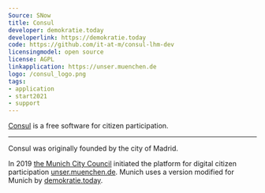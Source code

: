 ```yaml
---
Source: SNow
title: Consul
developer: demokratie.today
developerlink: https://demokratie.today
code: https://github.com/it-at-m/consul-lhm-dev
licensingmodel: open source
license: AGPL
linkapplication: https://unser.muenchen.de
logo: /consul_logo.png
tags:
- application
- start2021
- support
---
```

[Consul](https://consuldemocracy.org) is a free software for citizen participation.

---

Consul was originally founded by the city of Madrid.

In 2019 [the Munich City Council](https://risi.muenchen.de/risi/dokument/v/5728776) initiated the platform for digital citizen participation [unser.muenchen.de](https://unser.muenchen.de).
Munich uses a version modified for Munich by [demokratie.today](https://demokratie.today).

